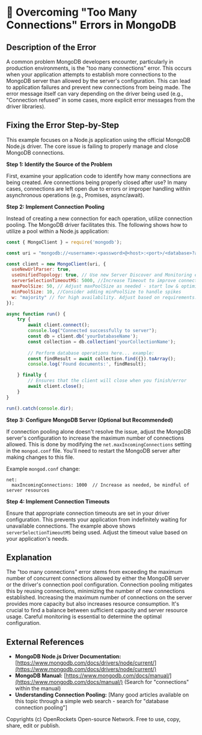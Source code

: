 # 🐞 Overcoming "Too Many Connections" Errors in MongoDB


## Description of the Error

A common problem MongoDB developers encounter, particularly in production environments, is the "too many connections" error. This occurs when your application attempts to establish more connections to the MongoDB server than allowed by the server's configuration. This can lead to application failures and prevent new connections from being made.  The error message itself can vary depending on the driver being used (e.g., "Connection refused" in some cases, more explicit error messages from the driver libraries).

## Fixing the Error Step-by-Step

This example focuses on a Node.js application using the official MongoDB Node.js driver.  The core issue is failing to properly manage and close MongoDB connections.

**Step 1: Identify the Source of the Problem**

First, examine your application code to identify how many connections are being created.  Are connections being properly closed after use?  In many cases, connections are left open due to errors or improper handling within asynchronous operations (e.g., Promises, async/await).

**Step 2: Implement Connection Pooling**

Instead of creating a new connection for each operation, utilize connection pooling.  The MongoDB driver facilitates this.  The following shows how to utilize a pool within a Node.js application:

```javascript
const { MongoClient } = require('mongodb');

const uri = "mongodb://<username>:<password>@<host>:<port>/<database>?authSource=admin"; // Replace with your connection string

const client = new MongoClient(uri, {
  useNewUrlParser: true,
  useUnifiedTopology: true, // Use new Server Discover and Monitoring engine
  serverSelectionTimeoutMS: 5000, //Increase Timeout to improve connect time
  maxPoolSize: 50, // Adjust maxPoolSize as needed - start low & optimize.
  minPoolSize: 10, //Consider adding minPoolSize to handle spikes
  w: "majority" // for high availability. Adjust based on requirements.
});

async function run() {
    try {
        await client.connect();
        console.log("Connected successfully to server");
        const db = client.db('yourDatabaseName');
        const collection = db.collection('yourCollectionName');
    
        // Perform database operations here... example:
        const findResult = await collection.find({}).toArray();
        console.log('Found documents:', findResult);

    } finally {
        // Ensures that the client will close when you finish/error
        await client.close();
    }
}

run().catch(console.dir);
```

**Step 3: Configure MongoDB Server (Optional but Recommended)**

If connection pooling alone doesn't resolve the issue, adjust the MongoDB server's configuration to increase the maximum number of connections allowed.  This is done by modifying the `net.maxIncomingConnections` setting in the `mongod.conf` file.  You'll need to restart the MongoDB server after making changes to this file.

Example `mongod.conf` change:
```
net:
  maxIncomingConnections: 1000  // Increase as needed, be mindful of server resources
```

**Step 4: Implement Connection Timeouts**

Ensure that appropriate connection timeouts are set in your driver configuration. This prevents your application from indefinitely waiting for unavailable connections.  The example above shows `serverSelectionTimeoutMS` being used.  Adjust the timeout value based on your application's needs.


## Explanation

The "too many connections" error stems from exceeding the maximum number of concurrent connections allowed by either the MongoDB server or the driver's connection pool configuration.  Connection pooling mitigates this by reusing connections, minimizing the number of new connections established.  Increasing the maximum number of connections on the server provides more capacity but also increases resource consumption. It's crucial to find a balance between sufficient capacity and server resource usage.  Careful monitoring is essential to determine the optimal configuration.


## External References

* **MongoDB Node.js Driver Documentation:** [https://www.mongodb.com/docs/drivers/node/current/](https://www.mongodb.com/docs/drivers/node/current/)
* **MongoDB Manual:** [https://www.mongodb.com/docs/manual/](https://www.mongodb.com/docs/manual/)  (Search for "connections" within the manual)
* **Understanding Connection Pooling:** [Many good articles available on this topic through a simple web search -  search for "database connection pooling"]


Copyrights (c) OpenRockets Open-source Network. Free to use, copy, share, edit or publish.

